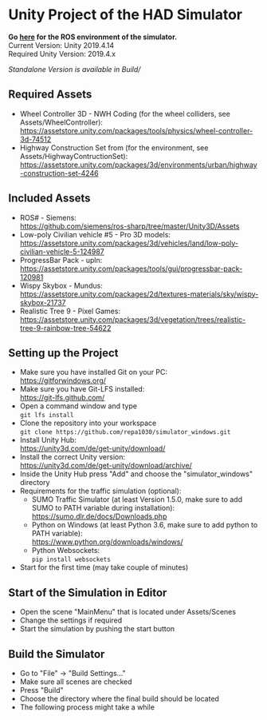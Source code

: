 # Unity Project of the HAD Simulator

**Go [here](https://github.com/repa1030/simulator_ubuntu) for the ROS environment of the simulator.**  
Current Version: Unity 2019.4.14  
Required Unity Version: 2019.4.x  

_Standalone Version is available in Build/_  

## Required Assets

* Wheel Controller 3D - NWH Coding (for the wheel colliders, see Assets/WheelController):  
<https://assetstore.unity.com/packages/tools/physics/wheel-controller-3d-74512>
* Highway Construction Set from  (for the environment, see Assets/HighwayContructionSet):  
<https://assetstore.unity.com/packages/3d/environments/urban/highway-construction-set-4246>

## Included Assets

* ROS# - Siemens:  
<https://github.com/siemens/ros-sharp/tree/master/Unity3D/Assets>
* Low-poly Civilian vehicle #5 - Pro 3D models:  
<https://assetstore.unity.com/packages/3d/vehicles/land/low-poly-civilian-vehicle-5-124987>
* ProgressBar Pack - upln:  
<https://assetstore.unity.com/packages/tools/gui/progressbar-pack-120981>
* Wispy Skybox - Mundus:  
<https://assetstore.unity.com/packages/2d/textures-materials/sky/wispy-skybox-21737>
* Realistic Tree 9 - Pixel Games:  
<https://assetstore.unity.com/packages/3d/vegetation/trees/realistic-tree-9-rainbow-tree-54622>

## Setting up the Project

* Make sure you have installed Git on your PC:  
<https://gitforwindows.org/>
* Make sure you have Git-LFS installed:  
<https://git-lfs.github.com/>
* Open a command window and type  
`git lfs install`
* Clone the repository into your workspace  
`git clone https://github.com/repa1030/simulator_windows.git`
* Install Unity Hub:  
<https://unity3d.com/de/get-unity/download/>
* Install the correct Unity version:  
<https://unity3d.com/de/get-unity/download/archive/>
* Inside the Unity Hub press "Add" and choose the "simulator_windows" directory
* Requirements for the traffic simulation (optional):
    * SUMO Traffic Simulator (at least Version 1.5.0, make sure to add SUMO to PATH variable during installation):  
    <https://sumo.dlr.de/docs/Downloads.php>
    * Python on Windows (at least Python 3.6, make sure to add python to PATH variable):  
    <https://www.python.org/downloads/windows/>
    * Python Websockets:  
    `pip install websockets`
* Start for the first time (may take couple of minutes)

## Start of the Simulation in Editor

* Open the scene "MainMenu" that is located under Assets/Scenes
* Change the settings if required
* Start the simulation by pushing the start button

## Build the Simulator

* Go to "File" -> "Build Settings..."
* Make sure all scenes are checked
* Press "Build"
* Choose the directory where the final build should be located
* The following process might take a while
